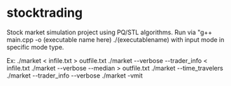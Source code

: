 # stocktrading
Stock market simulation project using PQ/STL algorithms. 
Run via "g++ main.cpp -o (executable name here) ./(executablename) with input mode in specific mode type. 

Ex: ./market < infile.txt > outfile.txt
./market --verbose --trader_info < infile.txt
./market --verbose --median > outfile.txt
./market --time_travelers
./market --trader_info --verbose 
./market -vmit
